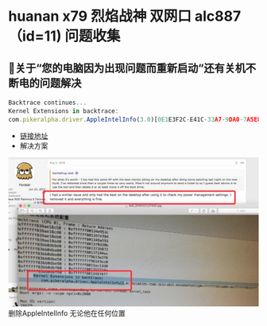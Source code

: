 # huanan x79 烈焰战神 双网口 alc887（id=11) 问题收集
## 关于“您的电脑因为出现问题而重新启动“还有关机不断电的问题解决

```javascript
Backtrace continues...
Kernel Extensions in backtrace:
com.pikeralpha.driver.AppleIntelInfo(3.0)[0E1E3F2C-E41C-33A7-9DA0-7A5E868B3B80]@0xffffff7f863ba000->0xffffff7f863d5fff
```
- [链接地址](https://www.tonymacx86.com/threads/solved-crash-report-how-to-fix-this.243207/)
 - 解决方案

![](images/81662B48-80EA-459B-8F8B-913623FE94A0.png)
删除AppleIntelInfo 无论他在任何位置
